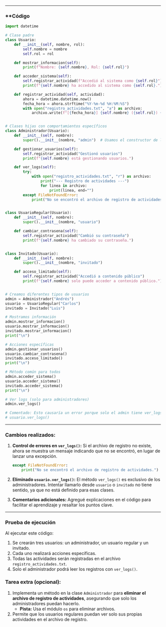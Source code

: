 
___

### **Código 

```python
import datetime

# Clase padre
class Usuario:
    def __init__(self, nombre, rol):
        self.nombre = nombre
        self.rol = rol

    def mostrar_informacion(self):
        print(f"Nombre: {self.nombre}, Rol: {self.rol}")

    def acceder_sistema(self):
        self.registrar_actividad(f"Accedió al sistema como {self.rol}")
        print(f"{self.nombre} ha accedido al sistema como {self.rol}.")

    def registrar_actividad(self, actividad):
        ahora = datetime.datetime.now()
        fecha_hora = ahora.strftime("%Y-%m-%d %H:%M:%S")
        with open("registro_actividades.txt", "a") as archivo:
            archivo.write(f"[{fecha_hora}] {self.nombre} ({self.rol}) {actividad}.\n")


# Clases hijas con comportamientos específicos
class Administrador(Usuario):
    def __init__(self, nombre):
        super().__init__(nombre, "admin")  # Usamos el constructor de la clase padre

    def gestionar_usuarios(self):
        self.registrar_actividad("Gestionó usuarios")
        print(f"{self.nombre} está gestionando usuarios.")

    def ver_logs(self):
        try:
            with open("registro_actividades.txt", "r") as archivo:
                print("--- Registro de actividades ---")
                for linea in archivo:
                    print(linea, end="")
        except FileNotFoundError:
            print("No se encontró el archivo de registro de actividades.")


class UsuarioRegular(Usuario):
    def __init__(self, nombre):
        super().__init__(nombre, "usuario")

    def cambiar_contrasena(self):
        self.registrar_actividad("Cambió su contraseña")
        print(f"{self.nombre} ha cambiado su contraseña.")


class Invitado(Usuario):
    def __init__(self, nombre):
        super().__init__(nombre, "invitado")

    def acceso_limitado(self):
        self.registrar_actividad("Accedió a contenido público")
        print(f"{self.nombre} solo puede acceder a contenido público.")


# Creamos diferentes tipos de usuarios
admin = Administrador("Andrés")
usuario = UsuarioRegular("Carlos")
invitado = Invitado("Luis")

# Mostramos información
admin.mostrar_informacion()
usuario.mostrar_informacion()
invitado.mostrar_informacion()
print("\n")

# Acciones específicas
admin.gestionar_usuarios()
usuario.cambiar_contrasena()
invitado.acceso_limitado()
print("\n")

# Método común para todos
admin.acceder_sistema()
usuario.acceder_sistema()
invitado.acceder_sistema()
print("\n")

# Ver logs (solo para administradores)
admin.ver_logs()

# Comentado: Esto causaría un error porque solo el admin tiene ver_logs()
# usuario.ver_logs()
```

---

### **Cambios realizados:**

1. **Control de errores en `ver_logs()`:** Si el archivo de registro no existe, ahora se muestra un mensaje indicando que no se encontró, en lugar de lanzar una excepción.
    
    ```python
    except FileNotFoundError:
        print("No se encontró el archivo de registro de actividades.")
    ```
    
2. **Eliminado `usuario.ver_logs()`:** El método `ver_logs()` es exclusivo de los administradores. Intentar llamarlo desde `usuario` o `invitado` no tiene sentido, ya que no está definido para esas clases.
    
3. **Comentarios adicionales:** Agregué explicaciones en el código para facilitar el aprendizaje y resaltar los puntos clave.
    

---

### **Prueba de ejecución**

Al ejecutar este código:

1. Se crearán tres usuarios: un administrador, un usuario regular y un invitado.
2. Cada uno realizará acciones específicas.
3. Todas las actividades serán registradas en el archivo `registro_actividades.txt`.
4. Solo el administrador podrá leer los registros con `ver_logs()`.

### **Tarea extra (opcional):**

1. Implementa un método en la clase `Administrador` para **eliminar el archivo de registro de actividades**, asegurando que solo los administradores puedan hacerlo.
    - **Pista:** Usa el módulo `os` para eliminar archivos.
2. Permite que los usuarios regulares puedan ver solo sus propias actividades en el archivo de registro.